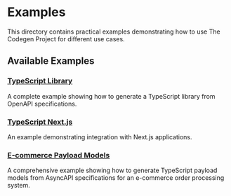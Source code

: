 # Examples

This directory contains practical examples demonstrating how to use The Codegen Project for different use cases.

## Available Examples

### [TypeScript Library](./typescript-library/)
A complete example showing how to generate a TypeScript library from OpenAPI specifications.

### [TypeScript Next.js](./typescript-nextjs/)
An example demonstrating integration with Next.js applications.

### [E-commerce Payload Models](./ecommerce-payloads/)
A comprehensive example showing how to generate TypeScript payload models from AsyncAPI specifications for an e-commerce order processing system.

